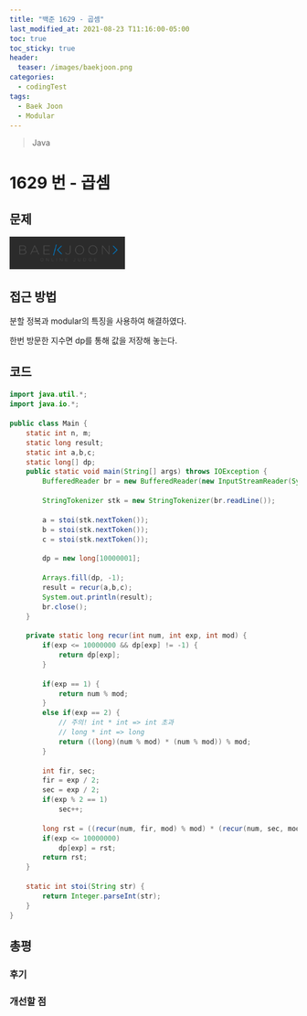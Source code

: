 ```yaml
---
title: "백준 1629 - 곱셈"
last_modified_at: 2021-08-23 T11:16:00-05:00
toc: true
toc_sticky: true
header:
  teaser: /images/baekjoon.png
categories:
  - codingTest
tags:
  - Baek Joon
  - Modular
---
```


> Java

# 1629 번 - 곱셈

## 문제

[<img src="/images/baekjoon.png" width="40%" height="40%">](https://www.acmicpc.net/problem/1629)

## 접근 방법
분할 정복과 modular의 특징을 사용하여 해결하였다.  

한번 방문한 지수면 dp를 통해 값을 저장해 놓는다.

## 코드

```java
import java.util.*;
import java.io.*;

public class Main {
	static int n, m;
	static long result;
	static int a,b,c;
	static long[] dp;
	public static void main(String[] args) throws IOException {
		BufferedReader br = new BufferedReader(new InputStreamReader(System.in));
    	
    	StringTokenizer stk = new StringTokenizer(br.readLine());
    	
    	a = stoi(stk.nextToken());
    	b = stoi(stk.nextToken());
    	c = stoi(stk.nextToken());
    	
    	dp = new long[10000001];
    	
    	Arrays.fill(dp, -1);
    	result = recur(a,b,c);
    	System.out.println(result);
    	br.close();
	}
	
	private static long recur(int num, int exp, int mod) {
		if(exp <= 10000000 && dp[exp] != -1) {
			return dp[exp];
		}
		
		if(exp == 1) {
			return num % mod;
		}
		else if(exp == 2) {
			// 주의! int * int => int 초과
			// long * int => long
			return ((long)(num % mod) * (num % mod)) % mod;
		}
		
		int fir, sec;
		fir = exp / 2;
		sec = exp / 2;
		if(exp % 2 == 1)
			sec++;
		
		long rst = ((recur(num, fir, mod) % mod) * (recur(num, sec, mod) % mod)) % mod;
		if(exp <= 10000000)
			dp[exp] = rst;
		return rst;
	}

	static int stoi(String str) {
    	return Integer.parseInt(str);
    }
}
```

## 총평

### 후기

### 개선할 점

<!-- ★
<img src="/images/codingTest/bj/문제번호.PNG" width="40%" height="40%">

-->
